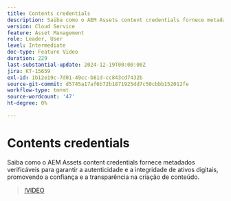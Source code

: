 ```yaml
---
title: Contents credentials
description: Saiba como o AEM Assets content credentials fornece metadados verificáveis para garantir a autenticidade e a integridade dos ativos digitais.
version: Cloud Service
feature: Asset Management
role: Leader, User
level: Intermediate
doc-type: Feature Video
duration: 229
last-substantial-update: 2024-12-19T00:00:00Z
jira: KT-15659
exl-id: 1b12e19c-7d01-49cc-b81d-cc843cd7432b
source-git-commit: d5745a17af6b72b1871925dd7c50cbbb152012fe
workflow-type: tm+mt
source-wordcount: '47'
ht-degree: 0%

---
```



# Contents credentials

Saiba como o AEM Assets content credentials fornece metadados verificáveis para garantir a autenticidade e a integridade de ativos digitais, promovendo a confiança e a transparência na criação de conteúdo.

>[!VIDEO](https://video.tv.adobe.com/v/3441700/?learn=on&enablevpops)
